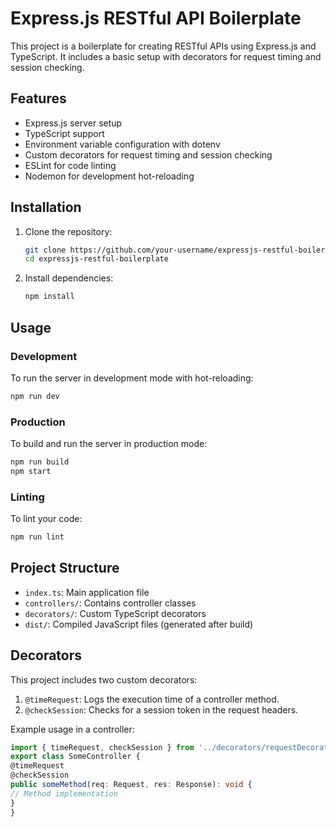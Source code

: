 # Express.js RESTful API Boilerplate

This project is a boilerplate for creating RESTful APIs using Express.js and TypeScript. It includes a basic setup with decorators for request timing and session checking.

## Features

- Express.js server setup
- TypeScript support
- Environment variable configuration with dotenv
- Custom decorators for request timing and session checking
- ESLint for code linting
- Nodemon for development hot-reloading

## Installation

1. Clone the repository:
   ```bash
   git clone https://github.com/your-username/expressjs-restful-boilerplate.git
   cd expressjs-restful-boilerplate
   ```

2. Install dependencies:
   ```bash
   npm install
   ```
## Usage

### Development

To run the server in development mode with hot-reloading:


   ```bash
   npm run dev
   ```

### Production

To build and run the server in production mode:

   ```bash
   npm run build
   npm start
   ```


### Linting

To lint your code:

   ```bash
   npm run lint
   ```


## Project Structure

- `index.ts`: Main application file
- `controllers/`: Contains controller classes
- `decorators/`: Custom TypeScript decorators
- `dist/`: Compiled JavaScript files (generated after build)

## Decorators

This project includes two custom decorators:

1. `@timeRequest`: Logs the execution time of a controller method.
2. `@checkSession`: Checks for a session token in the request headers.

Example usage in a controller:

```typescript
import { timeRequest, checkSession } from '../decorators/requestDecorators';
export class SomeController {
@timeRequest
@checkSession
public someMethod(req: Request, res: Response): void {
// Method implementation
}
}   
```
    


